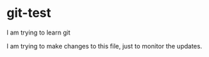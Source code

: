 # git-test
I am trying to learn git

I am trying to make changes to this file, just to monitor the updates.
